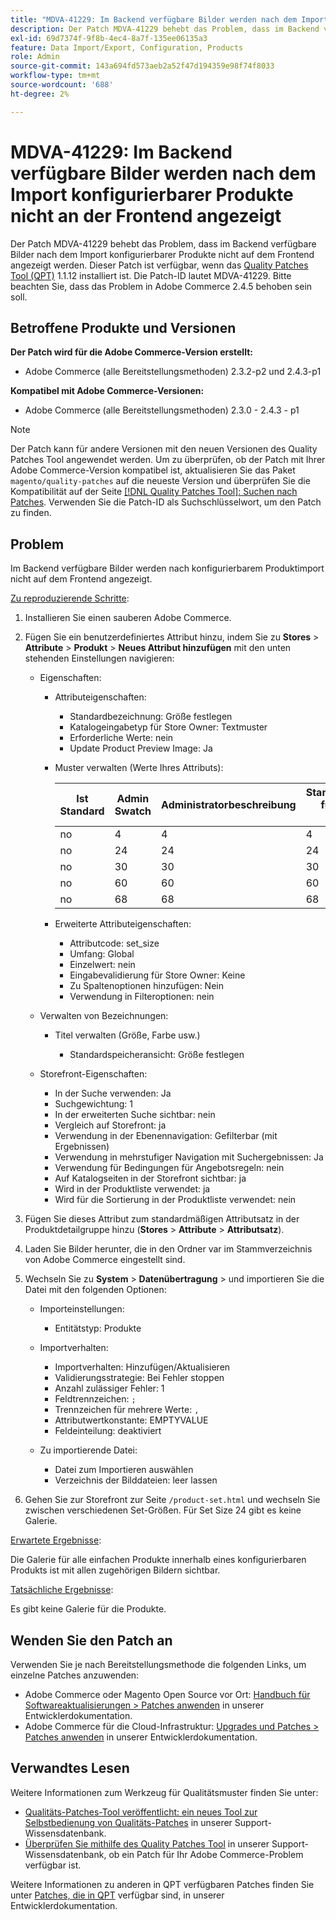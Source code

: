 ```yaml
---
title: "MDVA-41229: Im Backend verfügbare Bilder werden nach dem Import konfigurierbarer Produkte nicht an der Frontend angezeigt."
description: Der Patch MDVA-41229 behebt das Problem, dass im Backend verfügbare Bilder nach dem Import konfigurierbarer Produkte nicht auf dem Frontend angezeigt werden. Dieser Patch ist verfügbar, wenn das [Quality Patches Tool (QPT)](/help/announcements/adobe-commerce-announcements/magento-quality-patches-released-new-tool-to-self-serve-quality-patches.md) 1.1.12 installiert ist. Die Patch-ID lautet MDVA-41229. Bitte beachten Sie, dass das Problem in Adobe Commerce 2.4.5 behoben sein soll.
exl-id: 69d7374f-9f8b-4ec4-8a7f-135ee06135a3
feature: Data Import/Export, Configuration, Products
role: Admin
source-git-commit: 143a694fd573aeb2a52f47d194359e98f74f8033
workflow-type: tm+mt
source-wordcount: '688'
ht-degree: 2%

---
```


# MDVA-41229: Im Backend verfügbare Bilder werden nach dem Import konfigurierbarer Produkte nicht an der Frontend angezeigt

Der Patch MDVA-41229 behebt das Problem, dass im Backend verfügbare Bilder nach dem Import konfigurierbarer Produkte nicht auf dem Frontend angezeigt werden. Dieser Patch ist verfügbar, wenn das [Quality Patches Tool (QPT)](/help/announcements/adobe-commerce-announcements/magento-quality-patches-released-new-tool-to-self-serve-quality-patches.md) 1.1.12 installiert ist. Die Patch-ID lautet MDVA-41229. Bitte beachten Sie, dass das Problem in Adobe Commerce 2.4.5 behoben sein soll.

## Betroffene Produkte und Versionen

**Der Patch wird für die Adobe Commerce-Version erstellt:**

* Adobe Commerce (alle Bereitstellungsmethoden) 2.3.2-p2 und 2.4.3-p1

**Kompatibel mit Adobe Commerce-Versionen:**

* Adobe Commerce (alle Bereitstellungsmethoden) 2.3.0 - 2.4.3 - p1

>[!NOTE]
>
>Der Patch kann für andere Versionen mit den neuen Versionen des Quality Patches Tool angewendet werden. Um zu überprüfen, ob der Patch mit Ihrer Adobe Commerce-Version kompatibel ist, aktualisieren Sie das Paket `magento/quality-patches` auf die neueste Version und überprüfen Sie die Kompatibilität auf der Seite [[!DNL Quality Patches Tool]: Suchen nach Patches](https://devdocs.magento.com/quality-patches/tool.html#patch-grid). Verwenden Sie die Patch-ID als Suchschlüsselwort, um den Patch zu finden.

## Problem

Im Backend verfügbare Bilder werden nach konfigurierbarem Produktimport nicht auf dem Frontend angezeigt.

<u>Zu reproduzierende Schritte</u>:

1. Installieren Sie einen sauberen Adobe Commerce.
1. Fügen Sie ein benutzerdefiniertes Attribut hinzu, indem Sie zu **Stores** > **Attribute** > **Produkt** > **Neues Attribut hinzufügen** mit den unten stehenden Einstellungen navigieren:

   * Eigenschaften:
      * Attributeigenschaften:

         * Standardbezeichnung: Größe festlegen
         * Katalogeingabetyp für Store Owner: Textmuster
         * Erforderliche Werte: nein
         * Update Product Preview Image: Ja

      * Muster verwalten (Werte Ihres Attributs):

        | Ist Standard | Admin Swatch | Administratorbeschreibung | Standardmuster für Store-Ansicht | Standardmäßige Store-Ansichtsbeschreibung |
        |---|---|---|---|---|
        | no | 4 | 4 | 4 | 4 |
        | no | 24 | 24 | 24 | 24 |
        | no | 30 | 30 | 30 | 30 |
        | no | 60 | 60 | 60 | 60 |
        | no | 68 | 68 | 68 | 68 |

      * Erweiterte Attributeigenschaften:

         * Attributcode: set_size
         * Umfang: Global
         * Einzelwert: nein
         * Eingabevalidierung für Store Owner: Keine
         * Zu Spaltenoptionen hinzufügen: Nein
         * Verwendung in Filteroptionen: nein

   * Verwalten von Bezeichnungen:

      * Titel verwalten (Größe, Farbe usw.)

         * Standardspeicheransicht: Größe festlegen

   * Storefront-Eigenschaften:

      * In der Suche verwenden: Ja
      * Suchgewichtung: 1
      * In der erweiterten Suche sichtbar: nein
      * Vergleich auf Storefront: ja
      * Verwendung in der Ebenennavigation: Gefilterbar (mit Ergebnissen)
      * Verwendung in mehrstufiger Navigation mit Suchergebnissen: Ja
      * Verwendung für Bedingungen für Angebotsregeln: nein
      * Auf Katalogseiten in der Storefront sichtbar: ja
      * Wird in der Produktliste verwendet: ja
      * Wird für die Sortierung in der Produktliste verwendet: nein

1. Fügen Sie dieses Attribut zum standardmäßigen Attributsatz in der Produktdetailgruppe hinzu (**Stores** > **Attribute** > **Attributsatz**).
1. Laden Sie Bilder herunter, die in den Ordner var im Stammverzeichnis von Adobe Commerce eingestellt sind.
1. Wechseln Sie zu **System** > **Datenübertragung** > und importieren Sie die Datei mit den folgenden Optionen:

   * Importeinstellungen:

      * Entitätstyp: Produkte

   * Importverhalten:

      * Importverhalten: Hinzufügen/Aktualisieren
      * Validierungsstrategie: Bei Fehler stoppen
      * Anzahl zulässiger Fehler: 1
      * Feldtrennzeichen: `;`
      * Trennzeichen für mehrere Werte: `,`
      * Attributwertkonstante: EMPTYVALUE
      * Feldeinteilung: deaktiviert

   * Zu importierende Datei:

      * Datei zum Importieren auswählen
      * Verzeichnis der Bilddateien: leer lassen

1. Gehen Sie zur Storefront zur Seite `/product-set.html` und wechseln Sie zwischen verschiedenen Set-Größen. Für Set Size 24 gibt es keine Galerie.

<u>Erwartete Ergebnisse</u>:

Die Galerie für alle einfachen Produkte innerhalb eines konfigurierbaren Produkts ist mit allen zugehörigen Bildern sichtbar.

<u>Tatsächliche Ergebnisse</u>:

Es gibt keine Galerie für die Produkte.

## Wenden Sie den Patch an

Verwenden Sie je nach Bereitstellungsmethode die folgenden Links, um einzelne Patches anzuwenden:

* Adobe Commerce oder Magento Open Source vor Ort: [Handbuch für Softwareaktualisierungen > Patches anwenden](https://devdocs.magento.com/guides/v2.4/comp-mgr/patching/mqp.html) in unserer Entwicklerdokumentation.
* Adobe Commerce für die Cloud-Infrastruktur: [Upgrades und Patches > Patches anwenden](https://devdocs.magento.com/cloud/project/project-patch.html) in unserer Entwicklerdokumentation.

## Verwandtes Lesen

Weitere Informationen zum Werkzeug für Qualitätsmuster finden Sie unter:

* [Qualitäts-Patches-Tool veröffentlicht: ein neues Tool zur Selbstbedienung von Qualitäts-Patches](/help/announcements/adobe-commerce-announcements/magento-quality-patches-released-new-tool-to-self-serve-quality-patches.md) in unserer Support-Wissensdatenbank.
* [Überprüfen Sie mithilfe des Quality Patches Tool](/help/support-tools/patches-available-in-qpt-tool/check-patch-for-magento-issue-with-magento-quality-patches.md) in unserer Support-Wissensdatenbank, ob ein Patch für Ihr Adobe Commerce-Problem verfügbar ist.

Weitere Informationen zu anderen in QPT verfügbaren Patches finden Sie unter [Patches, die in QPT](https://devdocs.magento.com/quality-patches/tool.html#patch-grid) verfügbar sind, in unserer Entwicklerdokumentation.

